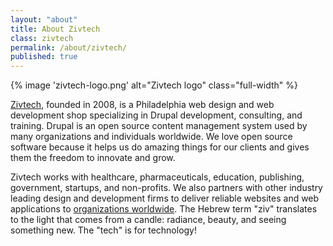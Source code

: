 ```yaml
---
layout: "about"
title: About Zivtech
class: zivtech
permalink: /about/zivtech/
published: true
---
```

{% image 'zivtech-logo.png' alt="Zivtech logo" class="full-width" %}

[Zivtech](https://www.zivtech.com/), founded in 2008, is a Philadelphia web design and web development shop specializing in Drupal development, consulting, and training. Drupal is an open source content management system used by many organizations and individuals worldwide. We love open source software because it helps us do amazing things for our clients and gives them the freedom to innovate and grow.

Zivtech works with healthcare, pharmaceuticals, education, publishing, government, startups, and non-profits. We also partners with other industry leading design and development firms to deliver reliable websites and web applications to [organizations worldwide](https://www.zivtech.com/work). The Hebrew term "ziv" translates to the light that comes from a candle: radiance, beauty, and seeing something new. The "tech" is for technology!